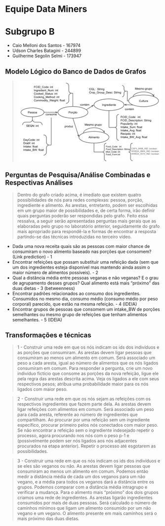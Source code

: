 # Equipe Data Miners

# Subgrupo B
* Caio Melloni dos Santos - 167974
* Udson Charles Batagini - 244899
* Guilherme Segolin Selmi - 173947

## Modelo Lógico do Banco de Dados de Grafos

> ![Modelo Lógico de Grafos](images/modelo-logico-grafos.png)

## Perguntas de Pesquisa/Análise Combinadas e Respectivas Análises

> Dentro do grafo criado acima, é imediato que existem quatro possibilidades de nós para redes complexas: pessoa, porção, ingrediente e alimento. As arestas, entretanto, podem ser escolhidas em um grupo maior de possibilidades e, de certa forma, irão definir quais perguntas poderão ser respondidas pelo grafo. Feito essa ressalva, a seguir serão apresentadas perguntas mais gerais que as elaboradas pelo grupo no laboratório anterior, seguidamente do grafo mais apropriado para respondê-la e formas de encontrar a resposta partindo-se das técnicas introduzidas no terceiro vídeo.
* Dada uma nova receita quais são as pessoas com maior chance de consumiram o novo alimento baseado nas porções que consomem? (Link prediction) - 1
*  Encontrar refeições que possam substituir uma refeição dada (sem que um dos ingredientes esteja disponível mas mantendo ainda assim o maior número de alimentos possíveis). - 2
* Qual a distância média entre pessoas veganas e não veganas? E o grau de agrupamento desses grupos? Qual alimento está mais “próximo” das duas dietas - 3 (betweenness)
* Encontrar padrões relacionados ao consumo dos ingredientes. Consumidos no mesmo dia, consumo médio (consumo médio por peso corporal) parecido, que estão na mesma refeição. - 4 (IDEIA)
* Encontrar grupos de pessoas que consomem um intake_BW de porções semelhantes ou mesmo grupo de refeições que tenham alimentos semelhantes. - 5 (IDEIA)

## Transformações e técnicas
> 1 - Construir uma rede em que os nós indicam os ids dos indivíduos e as porções que consumiram. As arestas devem ligar pessoas que consumiram ao menos um alimento em comum. Será associado um peso a cada aresta, igual ao número de alimentos que os nós ligados consumiram em comum. Para responder a pergunta, crie um novo indivíduo fictício que consome as porções da nova refeição, ligue ele pela regra das arestas descrita acima. Veja os ligados a ele com seus respectivos pesos; atribua uma probabilidade maior para os nós ligados com maior peso.

> 2 - Construir uma rede em que os nós sejam as refeições com os respectivos ingredientes que fazem parte dela. As arestas devem ligar refeições com alimentos em comum. Será associado um peso para cada aresta, referente ao número de ingredientes que compartilham. Ao procurar por uma refeição sem um ingrediente específico, procurar primeiro pelos nós conectados com maior peso. Se não encontrar a refeição sem o ingrediente indesejado repetir o processo, agora procurando nos nós com o peso p-1 e (possivelmente podem ser nós ligados aos nós adjacentes procurados na etapa anterior). Repetir o processo até esgotarem as  possibilidades.

> 3 - Construir uma rede em que os nós indicam os ids dos indivíduos e se eles são veganos ou não. As arestas devem ligar pessoas que consumiram ao menos um alimento em comum. Podemos então medir a distância média de cada um dos veganos para um não vegano, e a média para todos os veganos dará a distância entre os grupos. Podemos comparar com a distância média intragrupo e verificar a mudança. Para o alimento mais “próximo” dos dois grupos criamos uma rede de ingredientes. As arestas ligarão ingredientes consumidos por mais de duas pessoas. Será calculado o número de caminhos mínimos que ligam um alimento consumido por um não vegano e um vegano. O alimento presente em mais caminhos será o mais próximo das duas dietas.
